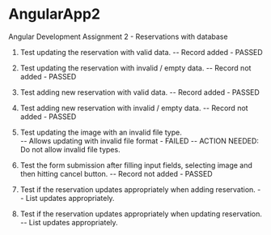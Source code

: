 # AngularApp2

Angular Development Assignment 2 - Reservations with database

1. Test updating the reservation with valid data.
    -- Record added - PASSED

2. Test updating the reservation with invalid / empty data.
    -- Record not added - PASSED 

3. Test adding new reservation with valid data.
    -- Record added - PASSED

4. Test adding new reservation with invalid / empty data.
    -- Record not added - PASSED

5. Test updating the image with an invalid file type.  
    -- Allows updating with invalid file format - FAILED 
    -- ACTION NEEDED: Do not allow invalid file types. 

6. Test the form submission after filling input fields, 
   selecting image and  then hitting cancel button.
    -- Record not added - PASSED

7. Test if the reservation updates appropriately when adding reservation. 
    -- List updates appropriately.
    
8. Test if the reservation updates appropriately when updating reservation. 
    -- List updates appropriately.